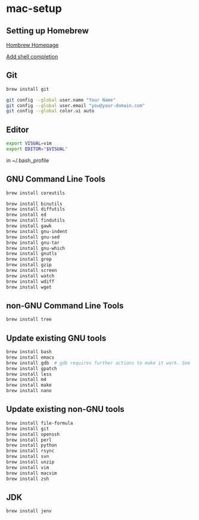 # mac-setup

## Setting up Homebrew
[Hombrew Homepage](https://brew.sh/)

[Add shell completion](https://docs.brew.sh/Shell-Completion)

## Git
```bash
brew install git
```

```bash
git config --global user.name "Your Name"
git config --global user.email "you@your-domain.com"
git config --global color.ui auto
```

## Editor

```bash
export VISUAL=vim
export EDITOR="$VISUAL"
```

in ~/.bash_profile

## GNU Command Line Tools
```bash
brew install coreutils
```

```bash
brew install binutils
brew install diffutils
brew install ed
brew install findutils
brew install gawk
brew install gnu-indent
brew install gnu-sed
brew install gnu-tar
brew install gnu-which
brew install gnutls
brew install grep
brew install gzip
brew install screen
brew install watch
brew install wdiff
brew install wget
```

## non-GNU Command Line Tools
```bash
brew install tree
```

## Update existing GNU tools
```bash
brew install bash
brew install emacs
brew install gdb  # gdb requires further actions to make it work. See `brew info gdb`.
brew install gpatch
brew install less
brew install m4
brew install make
brew install nano
```

## Update existing non-GNU tools
```bash
brew install file-formula
brew install git
brew install openssh
brew install perl
brew install python
brew install rsync
brew install svn
brew install unzip
brew install vim
brew install macvim
brew install zsh
```

## JDK
```bash
brew install jenv
```

